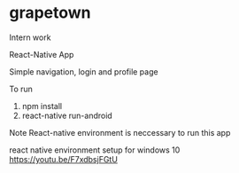 # grapetown
Intern work

React-Native App 

Simple navigation, login and profile page

To run 

1) npm install
2) react-native run-android

Note React-native environment is neccessary to run this app

react native environment setup for windows 10   https://youtu.be/F7xdbsjFGtU
 
